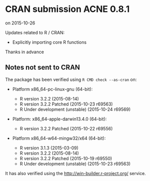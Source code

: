 # CRAN submission ACNE 0.8.1
on 2015-10-26

Updates related to R / CRAN:

* Explicitly importing core R functions

Thanks in advance


## Notes not sent to CRAN
The package has been verified using `R CMD check --as-cran` on:

* Platform x86_64-pc-linux-gnu (64-bit):
  - R version 3.2.2 (2015-08-14)
  - R version 3.2.2 Patched (2015-10-23 r69563)
  - R Under development (unstable) (2015-10-24 r69569)

* Platform: x86_64-apple-darwin13.4.0 (64-bit):
  - R version 3.2.2 Patched (2015-10-22 r69556)

* Platform x86_64-w64-mingw32/x64 (64-bit):
  - R version 3.1.3 (2015-03-09)
  - R version 3.2.2 (2015-08-14)
  - R version 3.2.2 Patched (2015-10-19 r69550)
  - R Under development (unstable) (2015-10-23 r69563)

It has also verified using the <http://win-builder.r-project.org/> service.
